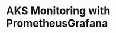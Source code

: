 # AKS Monitoring with PrometheusGrafana                                                                                                                                                                                                                                                                                                                                                                                            
